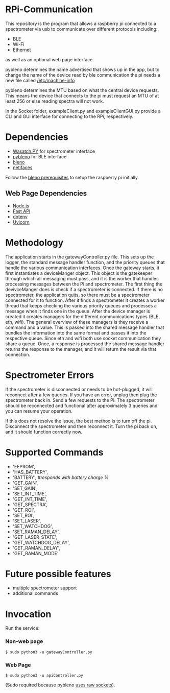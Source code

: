 # RPi-Communication

This repository is the program that allows a raspberry pi connected to a spectrometer via usb to communicate over different protocols including:
  - BLE
  - Wi-Fi
  - Ethernet

as well as an optional web page interface.

pybleno determines the name advertised that shows up in the app, but to change the name of the device read by ble communication the pi needs a new file called [/etc/machine-info](https://stackoverflow.com/questions/26299053/changing-raspberry-pi-bluetooth-device-name)

pybleno determines the MTU based on what the central device requests. This means the device that connects to the pi must request an MTU of at least 256 or else reading spectra will not work.

In the Socket folder, exampleClient.py and exampleClientGUI.py provide a CLI and GUI interface for connecting to the RPi, respectively.

# Dependencies

- [Wasatch.PY](https://github.com/WasatchPhotonics/Wasatch.PY) for spectrometer interface
- [pybleno](https://github.com/Adam-Langley/pybleno) for BLE interface
- [bleno](https://github.com/noble/bleno)
- [netifaces](https://github.com/al45tair/netifaces)

Follow the [bleno prerequisites](https://github.com/noble/bleno#prerequisites) to setup the raspberry pi initially. 

## Web Page Dependencies
- [Node.js](https://nodejs.org/en/)
- [Fast API](https://fastapi.tiangolo.com/)
- [dotenv](https://github.com/theskumar/python-dotenv)
- [Uvicorn](https://www.uvicorn.org/)

# Methodology

The application starts in the gatewayController.py file. This sets up the logger, the standard message handler function, and the priority queues that handle the various communication interfaces. Once the gateway starts, it first instantiates a deviceManger object. This object is the gatekeeper through which all messaging must pass, and it is the worker that handles processing messages between the Pi and spectrometer. The first thing the devivceManger does is check if a spectrometer is connected. If there is no spectrometer, the application quits, so there must be a spectrometer connected for it to function. After it finds a spectrometer it creates a worker thread that keeps checking the various priority queues and processes a message when it finds one in the queue. After the device manager is created it creates managers for the different communications types (BLE, eth, wifi). The general overview of these managers is they receive a command and a value. This is passed into the shared message handler that bundles the information into the same format and passes it into the respective queue. Since eth and wifi both use socket communication they share a queue. Once, a response is processed the shared message handler returns the response to the manager, and it will return the result via that connection.

# Spectrometer Errors

If the spectrometer is disconnected or needs to be hot-plugged, it will reconnect after a few queries. If you have an error, unplug then plug the spectrometer back in. Send a few requests to the Pi. The spectrometer should be reconnected and functional after approximately 3 queries and you can resume your operation.

If this does not resolve the issue, the best method is to turn off the pi. Disconnect the spectrometer and then reconnect it. Turn the pi back on, and it should function correctly now.

# Supported Commands

- 'EEPROM',
- 'HAS_BATTERY',
- 'BATTERY', *#responds with battery charge %*
- 'GET_GAIN',
- 'SET_GAIN',
- 'SET_INT_TIME',
- 'GET_INT_TIME',
- 'GET_SPECTRA',
- 'GET_ROI',
- 'SET_ROI',
- 'SET_LASER',
- 'SET_WATCHDOG',
- 'SET_RAMAN_DELAY',
- 'GET_LASER_STATE',
- 'GET_WATCHDOG_DELAY',
- 'GET_RAMAN_DELAY',
- 'GET_RAMAN_MODE'

# Future possible features
- multiple spectrometer support
- additional commands

# Invocation

Run the service:

### Non-web page
    $ sudo python3 -u gatewayController.py
    
### Web Page    
    $ sudo python3 -u apiController.py

(Sudo required because pybleno [uses raw sockets](https://github.com/Adam-Langley/pybleno/issues/12#issuecomment-386927390)).
